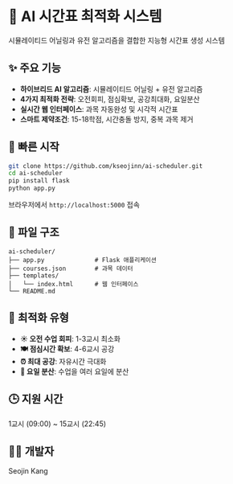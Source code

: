 # 🤖 AI 시간표 최적화 시스템

시뮬레이티드 어닐링과 유전 알고리즘을 결합한 지능형 시간표 생성 시스템

## ✨ 주요 기능

- **하이브리드 AI 알고리즘**: 시뮬레이티드 어닐링 + 유전 알고리즘
- **4가지 최적화 전략**: 오전회피, 점심확보, 공강최대화, 요일분산
- **실시간 웹 인터페이스**: 과목 자동완성 및 시각적 시간표
- **스마트 제약조건**: 15-18학점, 시간충돌 방지, 중복 과목 제거

## 🚀 빠른 시작

```bash
git clone https://github.com/kseojinn/ai-scheduler.git
cd ai-scheduler
pip install flask
python app.py
```

브라우저에서 `http://localhost:5000` 접속

## 📁 파일 구조

```
ai-scheduler/
├── app.py              # Flask 애플리케이션
├── courses.json        # 과목 데이터
├── templates/
│   └── index.html      # 웹 인터페이스
└── README.md
```

## 🎯 최적화 유형

- **☀️ 오전 수업 회피**: 1-3교시 최소화
- **🍽️ 점심시간 확보**: 4-6교시 공강
- **⏰ 최대 공강**: 자유시간 극대화
- **📅 요일 분산**: 수업을 여러 요일에 분산

## 🕒 지원 시간

1교시 (09:00) ~ 15교시 (22:45)

## 👨‍💻 개발자

Seojin Kang
